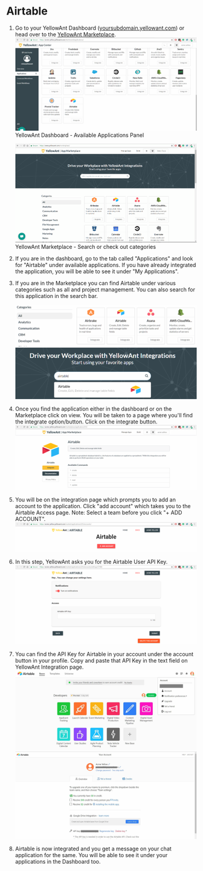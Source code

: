 # Airtable

1. Go to your YellowAnt Dashboard \([yoursubdomain.yellowant.com](https://github.com/yellowanthq/yellowant-help-center/tree/bdad19066023aa6a8b667a1d6f05b72945b49759/yoursubdomain.yellowant.com)\) or head over to the [YellowAnt Marketplace](https://www.yellowant.com/marketplace).  
   ![](../../.gitbook/assets/airtable1.png)YellowAnt Dashboard - Available Applications Panel

   ![](../../.gitbook/assets/instamp.png)YellowAnt Marketplace - Search or check out categories

2. If you are in the dashboard, go to the tab called "Applications" and look for "Airtable" under available applications. If you have already integrated the application, you will be able to see it under "My Applications".
3. If you are in the Marketplace you can find Airtable under various categories such as all and project management. You can also search for this application in the search bar.

   ![](../../.gitbook/assets/asana1.png)  
   ![](../../.gitbook/assets/airtable2.png)

4. Once you find the application either in the dashboard or on the Marketplace click on view. You will be taken to a page where you'll find the integrate option/button. Click on the integrate button. ![](../../.gitbook/assets/airtable3.png)
5. You will be on the integration page which prompts you to add an account to the application. Click "add account" which takes you to the Airtable Access page. Note: Select a team before you click "+ ADD ACCOUNT". ![](../../.gitbook/assets/airtable4.png)
6. In this step, YellowAnt asks you for the Airtable User API Key. ![](../../.gitbook/assets/airtable8.png)
7. You can find the API Key for Airtable in your account under the account button in your profile. Copy and paste that API Key in the text field on YellowAnt Integration page. ![](../../.gitbook/assets/aitable9.JPG) ![](../../.gitbook/assets/aitable10.JPG)
8. Airtable is now integrated and you get a message on your chat application for the same. You will be able to see it under your applications in the Dashboard too.


